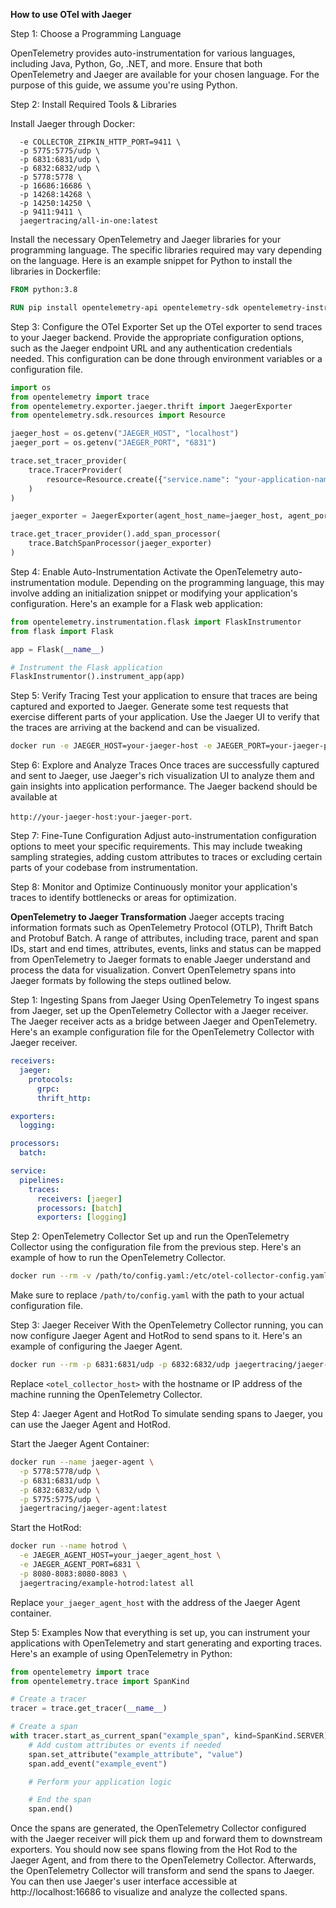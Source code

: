 **How to use OTel with Jaeger**

Step 1: Choose a Programming Language

OpenTelemetry provides auto-instrumentation for various languages, including Java, Python, Go, .NET, and more. Ensure that both OpenTelemetry and Jaeger are available for your chosen language. For the purpose of this guide, we assume you're using Python.

Step 2: Install Required Tools & Libraries

Install Jaeger through Docker:

```docker run -d --name jaeger \
  -e COLLECTOR_ZIPKIN_HTTP_PORT=9411 \
  -p 5775:5775/udp \
  -p 6831:6831/udp \
  -p 6832:6832/udp \
  -p 5778:5778 \
  -p 16686:16686 \
  -p 14268:14268 \
  -p 14250:14250 \
  -p 9411:9411 \
  jaegertracing/all-in-one:latest
```

Install the necessary OpenTelemetry and Jaeger libraries for your programming language. The specific libraries required may vary depending on the language. Here is an example snippet for Python to install the libraries in Dockerfile:

```dockerfile
FROM python:3.8

RUN pip install opentelemetry-api opentelemetry-sdk opentelemetry-instrumentation-http requests jaeger-client
```

Step 3: Configure the OTel Exporter
Set up the OTel exporter to send traces to your Jaeger backend. Provide the appropriate configuration options, such as the Jaeger endpoint URL and any authentication credentials needed. This configuration can be done through environment variables or a configuration file.

```python
import os
from opentelemetry import trace
from opentelemetry.exporter.jaeger.thrift import JaegerExporter
from opentelemetry.sdk.resources import Resource

jaeger_host = os.getenv("JAEGER_HOST", "localhost")
jaeger_port = os.getenv("JAEGER_PORT", "6831")

trace.set_tracer_provider(
    trace.TracerProvider(
        resource=Resource.create({"service.name": "your-application-name"})
    )
)

jaeger_exporter = JaegerExporter(agent_host_name=jaeger_host, agent_port=jaeger_port)

trace.get_tracer_provider().add_span_processor(
    trace.BatchSpanProcessor(jaeger_exporter)
)
```

Step 4: Enable Auto-Instrumentation
Activate the OpenTelemetry auto-instrumentation module. Depending on the programming language, this may involve adding an initialization snippet or modifying your application's configuration. Here's an example for a Flask web application:

```python
from opentelemetry.instrumentation.flask import FlaskInstrumentor
from flask import Flask

app = Flask(__name__)

# Instrument the Flask application
FlaskInstrumentor().instrument_app(app)
```

Step 5: Verify Tracing
Test your application to ensure that traces are being captured and exported to Jaeger. Generate some test requests that exercise different parts of your application. Use the Jaeger UI to verify that the traces are arriving at the backend and can be visualized.

```bash
docker run -e JAEGER_HOST=your-jaeger-host -e JAEGER_PORT=your-jaeger-port your-docker-image
```

Step 6: Explore and Analyze Traces
Once traces are successfully captured and sent to Jaeger, use Jaeger's rich visualization UI to analyze them and gain insights into application performance. The Jaeger backend should be available at 

`http://your-jaeger-host:your-jaeger-port`.

Step 7: Fine-Tune Configuration
Adjust auto-instrumentation configuration options to meet your specific requirements. This may include tweaking sampling strategies, adding custom attributes to traces or excluding certain parts of your codebase from instrumentation.

Step 8: Monitor and Optimize
Continuously monitor your application's traces to identify bottlenecks or areas for optimization. 

**OpenTelemetry to Jaeger Transformation**
Jaeger accepts tracing information formats such as OpenTelemetry Protocol (OTLP), Thrift Batch and Protobuf Batch. A range of attributes, including trace, parent and span IDs, start and end times, attributes, events, links and status can be mapped from OpenTelemetry to Jaeger formats to enable Jaeger understand and process the data for visualization. Convert OpenTelemetry spans into Jaeger formats by following the steps outlined below. 

Step 1: Ingesting Spans from Jaeger Using OpenTelemetry
To ingest spans from Jaeger, set up the OpenTelemetry Collector with a Jaeger receiver. The Jaeger receiver acts as a bridge between Jaeger and OpenTelemetry. Here's an example configuration file for the OpenTelemetry Collector with Jaeger receiver.

```yaml
receivers:
  jaeger:
    protocols:
      grpc:
      thrift_http:

exporters:
  logging:

processors:
  batch:

service:
  pipelines:
    traces:
      receivers: [jaeger]
      processors: [batch]
      exporters: [logging]
```

Step 2: OpenTelemetry Collector
Set up and run the OpenTelemetry Collector using the configuration file from the previous step. Here's an example of how to run the OpenTelemetry Collector.

```bash
docker run --rm -v /path/to/config.yaml:/etc/otel-collector-config.yaml otel/opentelemetry-collector-contrib:latest --config=/etc/otel-collector-config.yaml
```

Make sure to replace `/path/to/config.yaml` with the path to your actual configuration file.


Step 3: Jaeger Receiver
With the OpenTelemetry Collector running, you can now configure Jaeger Agent and HotRod to send spans to it. Here's an example of configuring the Jaeger Agent.

```bash
docker run --rm -p 6831:6831/udp -p 6832:6832/udp jaegertracing/jaeger-agent:latest --reporter.grpc.host-port=<otel_collector_host>:14250
```

Replace `<otel_collector_host>` with the hostname or IP address of the machine running the OpenTelemetry Collector.

Step 4: Jaeger Agent and HotRod
To simulate sending spans to Jaeger, you can use the Jaeger Agent and HotRod.

Start the Jaeger Agent Container:
```bash
docker run --name jaeger-agent \
  -p 5778:5778/udp \
  -p 6831:6831/udp \
  -p 6832:6832/udp \
  -p 5775:5775/udp \
  jaegertracing/jaeger-agent:latest
```

Start the HotRod:
```bash
docker run --name hotrod \
  -e JAEGER_AGENT_HOST=your_jaeger_agent_host \
  -e JAEGER_AGENT_PORT=6831 \
  -p 8080-8083:8080-8083 \
  jaegertracing/example-hotrod:latest all
```

Replace `your_jaeger_agent_host` with the address of the Jaeger Agent container.

Step 5: Examples
Now that everything is set up, you can instrument your applications with OpenTelemetry and start generating and exporting traces. Here's an example of using OpenTelemetry in Python:

```python
from opentelemetry import trace
from opentelemetry.trace import SpanKind

# Create a tracer
tracer = trace.get_tracer(__name__)

# Create a span
with tracer.start_as_current_span("example_span", kind=SpanKind.SERVER) as span:
    # Add custom attributes or events if needed
    span.set_attribute("example_attribute", "value")
    span.add_event("example_event")

    # Perform your application logic

    # End the span
    span.end()
```

Once the spans are generated, the OpenTelemetry Collector configured with the Jaeger receiver will pick them up and forward them to downstream exporters. You should now see spans flowing from the Hot Rod to the Jaeger Agent, and from there to the OpenTelemetry Collector. Afterwards, the OpenTelemetry Collector will transform and send the spans to Jaeger. You can then use Jaeger's user interface accessible at http://localhost:16686 to visualize and analyze the collected spans.
